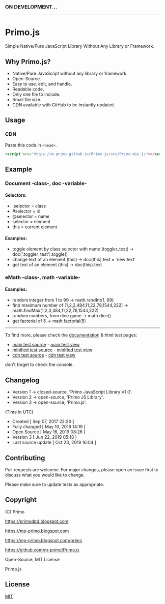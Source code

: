 ### ON DEVELOPMENT...

---

# Primo.js
Simple Native/Pure JavaScript Library Without Any Library or Framework.


## Why Primo.js?
- Native/Pure JavaScript without any library or framework.
- Open-Source.
- Easy to use, edit, and handle.
- Readable code.
- Only one file to include.
- Small file size.
- CDN available with GitHub to be instantly updated.


## Usage
### CDN
Paste this code in ```<head>```.
```html
<script src="https://m-primo.github.io/Primo.js/src/Primo.min.js"></script>
```


## Example
### Document -class-, doc -variable-
#### Selectors:
* .selector = class
* #selector = id
* @selector = name
* selector = element
* this = current element

#### Examples:
* toggle element by class selector with name (toggler_test) -> doc('.toggler_test').toggle()
* change text of an element (this) -> doc(this).text = 'new text'
* get text of an element (this) -> doc(this).text

### eMath -class-, math -variable-
#### Examples:
* random integer from 1 to 99 -> math.randInt(1, 99)
* find maximum number of (1,2,3,484,11,22,78,1544,222) -> math.findMax(1,2,3,484,11,22,78,1544,222)
* random numbers, from dice game -> math.dice()
* get factorial of 5 -> math.factorial(5)

---

To find more, please check the [documentation](docs/documentation.md) & html test pages:
* [main test source](test/primojs.html) - [main test view](https://m-primo.github.io/Primo.js/test/primojs.html)
* [minified test source](test/mintest.html) - [minified test view](https://m-primo.github.io/Primo.js/test/mintest.html)
* [cdn test source](test/cdntest.html) - [cdn test view](https://m-primo.github.io/Primo.js/test/cdntest.html)

don't forget to check the console.


## Changelog
* Version 1 -> closed-source, 'Primo JavaScript Library V1.0'.
* Version 2 -> open-source, 'Primo JS Library'.
* Version 3 -> open-source, 'Primo.js'.

(Time in UTC)
* Created                 [   Sep 07, 2017 22:26    ]
* Fully changed           [   May 10, 2019 14:19    ]
* Open Source             [   May 16, 2019 08:26    ]
* Version 3               [   Jun 22, 2019 05:18    ]
* Last source update      [   Oct 23, 2019 16:04    ]


## Contributing
Pull requests are welcome. For major changes, please open an issue first to discuss what you would like to change.

Please make sure to update tests as appropriate.


## Copyright
(C) Primo

https://primodpd.blogspot.com

https://mp-primo.blogspot.com

https://mp-primo.blogspot.com/primo

https://github.com/m-primo/Primo.js

Open-Source, MIT License

Primo.js


## License
[MIT](https://choosealicense.com/licenses/mit/)
